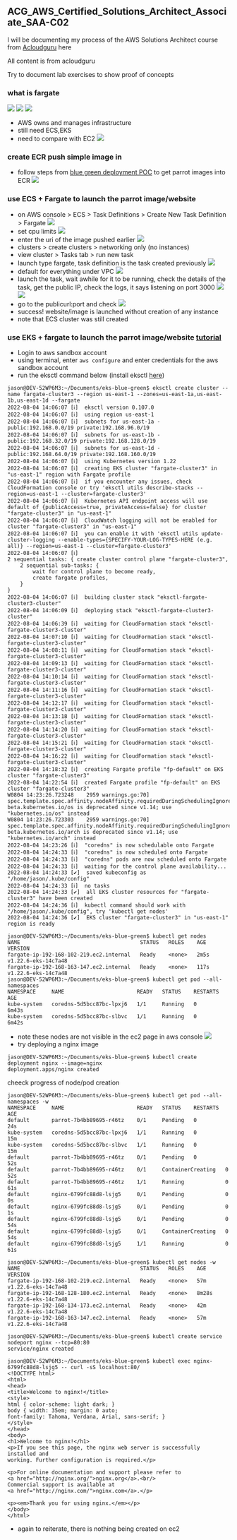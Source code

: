 ## ACG_AWS_Certified_Solutions_Architect_Associate_SAA-C02

I will be documenting my process of the AWS Solutions Architect course from [Acloudguru](https://learn.acloud.guru/course/aws-certified-solutions-architect-associate/overview) here

All content is from acloudguru

Try to document lab exercises to show proof of concepts

### what is fargate
![](/fargate_lab/images/fargate_1.png)
![](/fargate_lab/images/fargate_2.png)
![](/fargate_lab/images/fargate_3.png)
- AWS owns and manages infrastructure
- still need ECS,EKS
- need to compare with EC2
![](/fargate_lab/images/fargate_4.png)

### create ECR push simple image in
- follow steps from [blue green deployment POC](https://github.com/jasonltr/eks-blue-green) to get parrot images into ECR
![](/fargate_lab/images/fargate_5.png)

### use ECS + Fargate to launch the parrot image/website
- on AWS console > ECS > Task Definitions > Create New Task Definition > Fargate
![](/fargate_lab/images/fargate_6.png)
- set cpu limits
![](/fargate_lab/images/fargate_8.png)
- enter the uri of the image pushed earlier
![](/fargate_lab/images/fargate_7.png)
- clusters > create clusters > networking only (no instances)
- view cluster > Tasks tab > run new task
- launch type fargate, task definition is the task created previously
![](/fargate_lab/images/fargate_9.png)
- default for everything under VPC
![](/fargate_lab/images/fargate_10.png)
- launch the task, wait awhile for it to be running, check the details of the task, get the public IP, check the logs, it says listening on port 3000
![](/fargate_lab/images/fargate_11.png)
![](/fargate_lab/images/fargate_12.png)
- go to the publicurl:port and check
![](/fargate_lab/images/fargate_13.png)
- success! website/image is launched without creation of any instance
- note that ECS cluster was still created

### use EKS + fargate to launch the parrot image/website [tutorial](https://www.youtube.com/watch?v=DLmKMBZ_m3w)
- Login to aws sandbox account 
- using terminal, enter `aws configure` and enter credentials for the aws sandbox account
- run the eksctl command below (install eksctl [here](https://docs.aws.amazon.com/eks/latest/userguide/eksctl.html))
```
jason@DEV-52WP6M3:~/Documents/eks-blue-green$ eksctl create cluster --name fargate-cluster3 --region us-east-1 --zones=us-east-1a,us-east-1b,us-east-1d --fargate
2022-08-04 14:06:07 [ℹ]  eksctl version 0.107.0
2022-08-04 14:06:07 [ℹ]  using region us-east-1
2022-08-04 14:06:07 [ℹ]  subnets for us-east-1a - public:192.168.0.0/19 private:192.168.96.0/19
2022-08-04 14:06:07 [ℹ]  subnets for us-east-1b - public:192.168.32.0/19 private:192.168.128.0/19
2022-08-04 14:06:07 [ℹ]  subnets for us-east-1d - public:192.168.64.0/19 private:192.168.160.0/19
2022-08-04 14:06:07 [ℹ]  using Kubernetes version 1.22
2022-08-04 14:06:07 [ℹ]  creating EKS cluster "fargate-cluster3" in "us-east-1" region with Fargate profile
2022-08-04 14:06:07 [ℹ]  if you encounter any issues, check CloudFormation console or try 'eksctl utils describe-stacks --region=us-east-1 --cluster=fargate-cluster3'
2022-08-04 14:06:07 [ℹ]  Kubernetes API endpoint access will use default of {publicAccess=true, privateAccess=false} for cluster "fargate-cluster3" in "us-east-1"
2022-08-04 14:06:07 [ℹ]  CloudWatch logging will not be enabled for cluster "fargate-cluster3" in "us-east-1"
2022-08-04 14:06:07 [ℹ]  you can enable it with 'eksctl utils update-cluster-logging --enable-types={SPECIFY-YOUR-LOG-TYPES-HERE (e.g. all)} --region=us-east-1 --cluster=fargate-cluster3'
2022-08-04 14:06:07 [ℹ]  
2 sequential tasks: { create cluster control plane "fargate-cluster3", 
    2 sequential sub-tasks: { 
        wait for control plane to become ready,
        create fargate profiles,
    } 
}
2022-08-04 14:06:07 [ℹ]  building cluster stack "eksctl-fargate-cluster3-cluster"
2022-08-04 14:06:09 [ℹ]  deploying stack "eksctl-fargate-cluster3-cluster"
2022-08-04 14:06:39 [ℹ]  waiting for CloudFormation stack "eksctl-fargate-cluster3-cluster"
2022-08-04 14:07:10 [ℹ]  waiting for CloudFormation stack "eksctl-fargate-cluster3-cluster"
2022-08-04 14:08:11 [ℹ]  waiting for CloudFormation stack "eksctl-fargate-cluster3-cluster"
2022-08-04 14:09:13 [ℹ]  waiting for CloudFormation stack "eksctl-fargate-cluster3-cluster"
2022-08-04 14:10:14 [ℹ]  waiting for CloudFormation stack "eksctl-fargate-cluster3-cluster"
2022-08-04 14:11:16 [ℹ]  waiting for CloudFormation stack "eksctl-fargate-cluster3-cluster"
2022-08-04 14:12:17 [ℹ]  waiting for CloudFormation stack "eksctl-fargate-cluster3-cluster"
2022-08-04 14:13:18 [ℹ]  waiting for CloudFormation stack "eksctl-fargate-cluster3-cluster"
2022-08-04 14:14:20 [ℹ]  waiting for CloudFormation stack "eksctl-fargate-cluster3-cluster"
2022-08-04 14:15:21 [ℹ]  waiting for CloudFormation stack "eksctl-fargate-cluster3-cluster"
2022-08-04 14:16:22 [ℹ]  waiting for CloudFormation stack "eksctl-fargate-cluster3-cluster"
2022-08-04 14:18:32 [ℹ]  creating Fargate profile "fp-default" on EKS cluster "fargate-cluster3"
2022-08-04 14:22:54 [ℹ]  created Fargate profile "fp-default" on EKS cluster "fargate-cluster3"
W0804 14:23:26.723248    2959 warnings.go:70] spec.template.spec.affinity.nodeAffinity.requiredDuringSchedulingIgnoredDuringExecution.nodeSelectorTerms[0].matchExpressions[0].key: beta.kubernetes.io/os is deprecated since v1.14; use "kubernetes.io/os" instead
W0804 14:23:26.723303    2959 warnings.go:70] spec.template.spec.affinity.nodeAffinity.requiredDuringSchedulingIgnoredDuringExecution.nodeSelectorTerms[0].matchExpressions[1].key: beta.kubernetes.io/arch is deprecated since v1.14; use "kubernetes.io/arch" instead
2022-08-04 14:23:26 [ℹ]  "coredns" is now schedulable onto Fargate
2022-08-04 14:24:33 [ℹ]  "coredns" is now scheduled onto Fargate
2022-08-04 14:24:33 [ℹ]  "coredns" pods are now scheduled onto Fargate
2022-08-04 14:24:33 [ℹ]  waiting for the control plane availability...
2022-08-04 14:24:33 [✔]  saved kubeconfig as "/home/jason/.kube/config"
2022-08-04 14:24:33 [ℹ]  no tasks
2022-08-04 14:24:33 [✔]  all EKS cluster resources for "fargate-cluster3" have been created
2022-08-04 14:24:36 [ℹ]  kubectl command should work with "/home/jason/.kube/config", try 'kubectl get nodes'
2022-08-04 14:24:36 [✔]  EKS cluster "fargate-cluster3" in "us-east-1" region is ready
```
```
jason@DEV-52WP6M3:~/Documents/eks-blue-green$ kubectl get nodes
NAME                                      STATUS   ROLES    AGE    VERSION
fargate-ip-192-168-102-219.ec2.internal   Ready    <none>   2m5s   v1.22.6-eks-14c7a48
fargate-ip-192-168-163-147.ec2.internal   Ready    <none>   117s   v1.22.6-eks-14c7a48
jason@DEV-52WP6M3:~/Documents/eks-blue-green$ kubectl get pod --all-namespaces
NAMESPACE     NAME                       READY   STATUS    RESTARTS   AGE
kube-system   coredns-5d5bcc87bc-lpxj6   1/1     Running   0          6m43s
kube-system   coredns-5d5bcc87bc-slbvc   1/1     Running   0          6m42s
```
- note these nodes are not visible in the ec2 page in aws console
![](/fargate_lab/images/fargate_17.png)
- try deploying a nginx image
```
jason@DEV-52WP6M3:~/Documents/eks-blue-green$ kubectl create deployment nginx --image=nginx
deployment.apps/nginx created
```
cheeck progress of node/pod creation
```
jason@DEV-52WP6M3:~/Documents/eks-blue-green$ kubectl get pod --all-namespaces -w
NAMESPACE     NAME                       READY   STATUS    RESTARTS   AGE
default       parrot-7b4bb89695-r46tz    0/1     Pending   0          24s
kube-system   coredns-5d5bcc87bc-lpxj6   1/1     Running   0          15m
kube-system   coredns-5d5bcc87bc-slbvc   1/1     Running   0          15m
default       parrot-7b4bb89695-r46tz    0/1     Pending   0          52s
default       parrot-7b4bb89695-r46tz    0/1     ContainerCreating   0          52s
default       parrot-7b4bb89695-r46tz    1/1     Running             0          61s
default       nginx-6799fc88d8-lsjg5     0/1     Pending             0          0s
default       nginx-6799fc88d8-lsjg5     0/1     Pending             0          1s
default       nginx-6799fc88d8-lsjg5     0/1     Pending             0          54s
default       nginx-6799fc88d8-lsjg5     0/1     ContainerCreating   0          54s
default       nginx-6799fc88d8-lsjg5     1/1     Running             0          61s
```
```
jason@DEV-52WP6M3:~/Documents/eks-blue-green$ kubectl get nodes -w
NAME                                      STATUS   ROLES    AGE     VERSION
fargate-ip-192-168-102-219.ec2.internal   Ready    <none>   57m     v1.22.6-eks-14c7a48
fargate-ip-192-168-128-180.ec2.internal   Ready    <none>   8m28s   v1.22.6-eks-14c7a48
fargate-ip-192-168-134-173.ec2.internal   Ready    <none>   42m     v1.22.6-eks-14c7a48
fargate-ip-192-168-163-147.ec2.internal   Ready    <none>   57m     v1.22.6-eks-14c7a48
```
```
jason@DEV-52WP6M3:~/Documents/eks-blue-green$ kubectl create service nodeport nginx --tcp=80:80
service/nginx created
```
```
jason@DEV-52WP6M3:~/Documents/eks-blue-green$ kubectl exec nginx-6799fc88d8-lsjg5 -- curl -sS localhost:80/
<!DOCTYPE html>
<html>
<head>
<title>Welcome to nginx!</title>
<style>
html { color-scheme: light dark; }
body { width: 35em; margin: 0 auto;
font-family: Tahoma, Verdana, Arial, sans-serif; }
</style>
</head>
<body>
<h1>Welcome to nginx!</h1>
<p>If you see this page, the nginx web server is successfully installed and
working. Further configuration is required.</p>

<p>For online documentation and support please refer to
<a href="http://nginx.org/">nginx.org</a>.<br/>
Commercial support is available at
<a href="http://nginx.com/">nginx.com</a>.</p>

<p><em>Thank you for using nginx.</em></p>
</body>
</html>
```
- again to reiterate, there is nothing being created on ec2 




